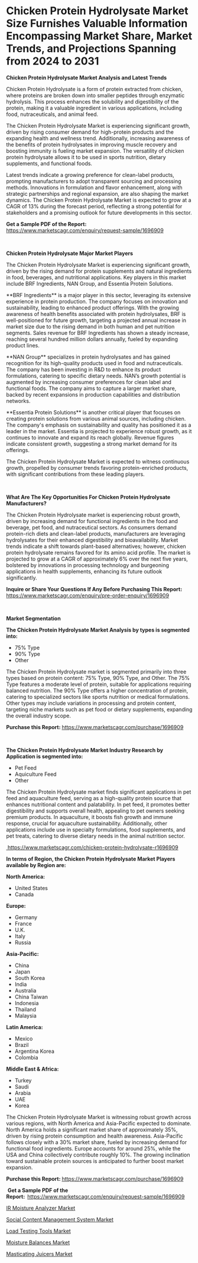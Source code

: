 <p><h1>Chicken Protein Hydrolysate Market Size Furnishes Valuable Information Encompassing Market Share, Market Trends, and Projections Spanning from 2024 to 2031</h1></p><p><strong>Chicken Protein Hydrolysate Market Analysis and Latest Trends</strong></p>
<p><p>Chicken Protein Hydrolysate is a form of protein extracted from chicken, where proteins are broken down into smaller peptides through enzymatic hydrolysis. This process enhances the solubility and digestibility of the protein, making it a valuable ingredient in various applications, including food, nutraceuticals, and animal feed.</p><p>The Chicken Protein Hydrolysate Market is experiencing significant growth, driven by rising consumer demand for high-protein products and the expanding health and wellness trend. Additionally, increasing awareness of the benefits of protein hydrolysates in improving muscle recovery and boosting immunity is fueling market expansion. The versatility of chicken protein hydrolysate allows it to be used in sports nutrition, dietary supplements, and functional foods.</p><p>Latest trends indicate a growing preference for clean-label products, prompting manufacturers to adopt transparent sourcing and processing methods. Innovations in formulation and flavor enhancement, along with strategic partnerships and regional expansion, are also shaping the market dynamics. The Chicken Protein Hydrolysate Market is expected to grow at a CAGR of 13% during the forecast period, reflecting a strong potential for stakeholders and a promising outlook for future developments in this sector.</p></p>
<p><strong>Get a Sample PDF of the Report:&nbsp;</strong> <a href="https://www.marketscagr.com/enquiry/request-sample/1696909?utm_campaign=1529&utm_medium=2&utm_source=Github&utm_content=ia&utm_term=20102024&utm_id=chicken-protein-hydrolysate">https://www.marketscagr.com/enquiry/request-sample/1696909</a></p>
<p>&nbsp;</p>
<p><strong>Chicken Protein Hydrolysate Major Market Players</strong></p>
<p><p>The Chicken Protein Hydrolysate Market is experiencing significant growth, driven by the rising demand for protein supplements and natural ingredients in food, beverages, and nutritional applications. Key players in this market include BRF Ingredients, NAN Group, and Essentia Protein Solutions.</p><p>**BRF Ingredients** is a major player in this sector, leveraging its extensive experience in protein production. The company focuses on innovation and sustainability, leading to enhanced product offerings. With the growing awareness of health benefits associated with protein hydrolysates, BRF is well-positioned for future growth, targeting a projected annual increase in market size due to the rising demand in both human and pet nutrition segments. Sales revenue for BRF Ingredients has shown a steady increase, reaching several hundred million dollars annually, fueled by expanding product lines.</p><p>**NAN Group** specializes in protein hydrolysates and has gained recognition for its high-quality products used in food and nutraceuticals. The company has been investing in R&D to enhance its product formulations, catering to specific dietary needs. NAN’s growth potential is augmented by increasing consumer preferences for clean label and functional foods. The company aims to capture a larger market share, backed by recent expansions in production capabilities and distribution networks.</p><p>**Essentia Protein Solutions** is another critical player that focuses on creating protein solutions from various animal sources, including chicken. The company's emphasis on sustainability and quality has positioned it as a leader in the market. Essentia is projected to experience robust growth, as it continues to innovate and expand its reach globally. Revenue figures indicate consistent growth, suggesting a strong market demand for its offerings.</p><p>The Chicken Protein Hydrolysate Market is expected to witness continuous growth, propelled by consumer trends favoring protein-enriched products, with significant contributions from these leading players.</p></p>
<p>&nbsp;</p>
<p><strong>What Are The Key Opportunities For Chicken Protein Hydrolysate Manufacturers?</strong></p>
<p><p>The Chicken Protein Hydrolysate market is experiencing robust growth, driven by increasing demand for functional ingredients in the food and beverage, pet food, and nutraceutical sectors. As consumers demand protein-rich diets and clean-label products, manufacturers are leveraging hydrolysates for their enhanced digestibility and bioavailability. Market trends indicate a shift towards plant-based alternatives; however, chicken protein hydrolysate remains favored for its amino acid profile. The market is projected to grow at a CAGR of approximately 6% over the next five years, bolstered by innovations in processing technology and burgeoning applications in health supplements, enhancing its future outlook significantly.</p></p>
<p><strong>Inquire or Share Your Questions If Any Before Purchasing This Report:</strong> <a href="https://www.marketscagr.com/enquiry/pre-order-enquiry/1696909?utm_campaign=1529&utm_medium=2&utm_source=Github&utm_content=ia&utm_term=20102024&utm_id=chicken-protein-hydrolysate">https://www.marketscagr.com/enquiry/pre-order-enquiry/1696909</a></p>
<p>&nbsp;</p>
<p><strong>Market Segmentation</strong></p>
<p><strong>The Chicken Protein Hydrolysate Market Analysis by types is segmented into:</strong></p>
<p><ul><li>75% Type</li><li>90% Type</li><li>Other</li></ul></p>
<p><p>The Chicken Protein Hydrolysate market is segmented primarily into three types based on protein content: 75% Type, 90% Type, and Other. The 75% Type features a moderate level of protein, suitable for applications requiring balanced nutrition. The 90% Type offers a higher concentration of protein, catering to specialized sectors like sports nutrition or medical formulations. Other types may include variations in processing and protein content, targeting niche markets such as pet food or dietary supplements, expanding the overall industry scope.</p></p>
<p><strong>Purchase this Report:&nbsp;</strong><a href="https://www.marketscagr.com/purchase/1696909?utm_campaign=1529&utm_medium=2&utm_source=Github&utm_content=ia&utm_term=20102024&utm_id=chicken-protein-hydrolysate">https://www.marketscagr.com/purchase/1696909</a></p>
<p>&nbsp;</p>
<p><strong>The Chicken Protein Hydrolysate Market Industry Research by Application is segmented into:</strong></p>
<p><ul><li>Pet Feed</li><li>Aquiculture Feed</li><li>Other</li></ul></p>
<p><p>The Chicken Protein Hydrolysate market finds significant applications in pet feed and aquaculture feed, serving as a high-quality protein source that enhances nutritional content and palatability. In pet feed, it promotes better digestibility and supports overall health, appealing to pet owners seeking premium products. In aquaculture, it boosts fish growth and immune response, crucial for aquaculture sustainability. Additionally, other applications include use in specialty formulations, food supplements, and pet treats, catering to diverse dietary needs in the animal nutrition sector.</p></p>
<p><a href="https://www.marketscagr.com/chicken-protein-hydrolysate-r1696909?utm_campaign=1529&utm_medium=2&utm_source=Github&utm_content=ia&utm_term=20102024&utm_id=chicken-protein-hydrolysate">&nbsp;https://www.marketscagr.com/chicken-protein-hydrolysate-r1696909</a></p>
<p><strong>In terms of Region, the Chicken Protein Hydrolysate Market Players available by Region are:</strong></p>
<p>
    <p> <strong> North America: </strong>
        <ul>
            <li>United States</li>
            <li>Canada</li>
        </ul>
        </p> 
    <p> <strong> Europe: </strong>
        <ul>
            <li>Germany</li>
            <li>France</li>
            <li>U.K.</li>
            <li>Italy</li>
            <li>Russia</li>
        </ul>
        </p> 
    <p> <strong> Asia-Pacific: </strong>
        <ul>
            <li>China</li>
            <li>Japan</li>
            <li>South Korea</li>
            <li>India</li>
            <li>Australia</li>
            <li>China Taiwan</li>
            <li>Indonesia</li>
            <li>Thailand</li>
            <li>Malaysia</li>
        </ul>
        </p> 
    <p> <strong> Latin America: </strong>
        <ul>
            <li>Mexico</li>
            <li>Brazil</li>
            <li>Argentina Korea</li>
            <li>Colombia</li>
        </ul>
        </p> 
    <p> <strong> Middle East & Africa: </strong>
        <ul>
            <li>Turkey</li>
            <li>Saudi</li>
            <li>Arabia</li>
            <li>UAE</li>
            <li>Korea</li>
        </ul>
    </p>
    </p>
<p><p>The Chicken Protein Hydrolysate Market is witnessing robust growth across various regions, with North America and Asia-Pacific expected to dominate. North America holds a significant market share of approximately 35%, driven by rising protein consumption and health awareness. Asia-Pacific follows closely with a 30% market share, fueled by increasing demand for functional food ingredients. Europe accounts for around 25%, while the USA and China collectively contribute roughly 10%. The growing inclination toward sustainable protein sources is anticipated to further boost market expansion.</p></p>
<p><strong>Purchase this Report: </strong><a href="https://www.marketscagr.com/purchase/1696909?utm_campaign=1529&utm_medium=2&utm_source=Github&utm_content=ia&utm_term=20102024&utm_id=chicken-protein-hydrolysate">https://www.marketscagr.com/purchase/1696909</a></p>
<p>&nbsp;<strong>Get a Sample PDF of the Report:&nbsp;&nbsp;</strong><a href="https://www.marketscagr.com/enquiry/request-sample/1696909?utm_campaign=1529&utm_medium=2&utm_source=Github&utm_content=ia&utm_term=20102024&utm_id=chicken-protein-hydrolysate">https://www.marketscagr.com/enquiry/request-sample/1696909</a></p>
<p><strong></strong></p>
<p><p><a href="https://issuu.com/reportprime-2/docs/ir-moisture-analyzer-market-size-20_097e430e472659?utm_campaign=1529&utm_medium=2&utm_source=Github&utm_content=ia&utm_term=20102024&utm_id=chicken-protein-hydrolysate">IR Moisture Analyzer Market</a></p><p><a href="https://www.linkedin.com/pulse/market-insights-global-social-content-management-system-v03bc?utm_campaign=1529&utm_medium=2&utm_source=Github&utm_content=ia&utm_term=20102024&utm_id=chicken-protein-hydrolysate">Social Content Management System Market</a></p><p><a href="https://www.linkedin.com/pulse/emerging-trends-load-testing-tools-market-detailed-overview-eyzvc?utm_campaign=1529&utm_medium=2&utm_source=Github&utm_content=ia&utm_term=20102024&utm_id=chicken-protein-hydrolysate">Load Testing Tools Market</a></p><p><a href="https://issuu.com/reportprime-2/docs/moisture-balances-market-size-2030._229758052573cc?utm_campaign=1529&utm_medium=2&utm_source=Github&utm_content=ia&utm_term=20102024&utm_id=chicken-protein-hydrolysate">Moisture Balances Market</a></p><p><a href="https://github.com/MarciaRunte/Market-Research-Report-List-1/blob/main/masticating-juicers-market.md?utm_campaign=1529&utm_medium=2&utm_source=Github&utm_content=ia&utm_term=20102024&utm_id=chicken-protein-hydrolysate">Masticating Juicers Market</a></p></p>